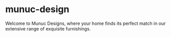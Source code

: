 # munuc-design
Welcome to Munuc Designs, where your home finds its perfect match in our extensive range of exquisite furnishings.
